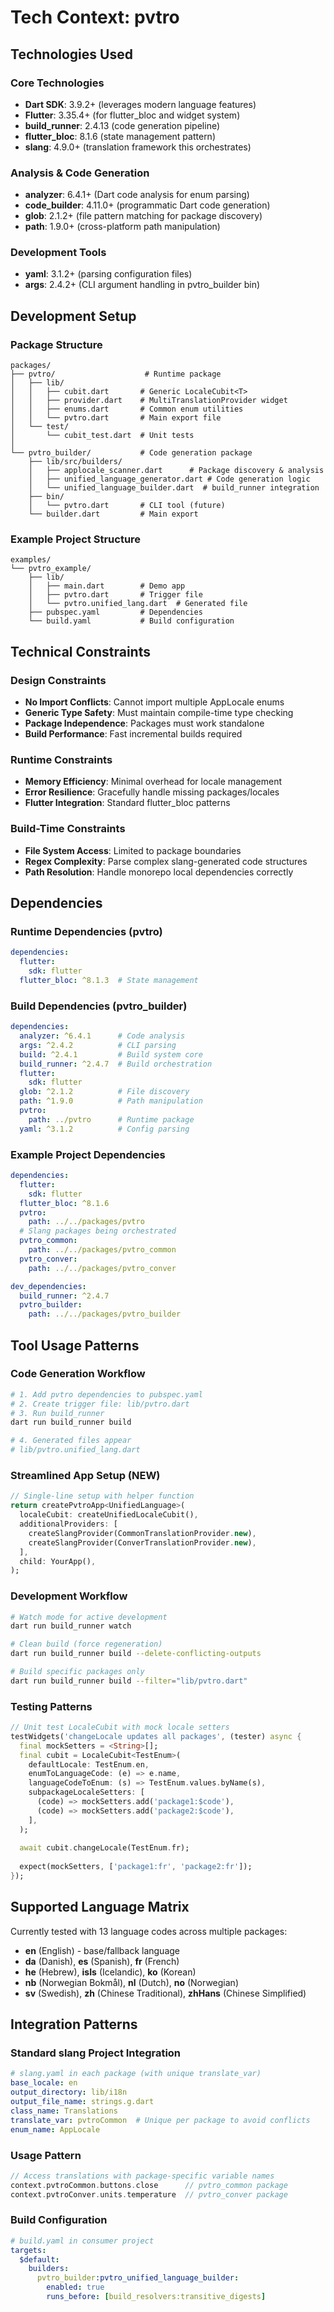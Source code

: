 # Tech Context: pvtro

## Technologies Used

### Core Technologies
- **Dart SDK**: 3.9.2+ (leverages modern language features)
- **Flutter**: 3.35.4+ (for flutter_bloc and widget system)
- **build_runner**: 2.4.13 (code generation pipeline)
- **flutter_bloc**: 8.1.6 (state management pattern)
- **slang**: 4.9.0+ (translation framework this orchestrates)

### Analysis & Code Generation
- **analyzer**: 6.4.1+ (Dart code analysis for enum parsing)
- **code_builder**: 4.11.0+ (programmatic Dart code generation)
- **glob**: 2.1.2+ (file pattern matching for package discovery)
- **path**: 1.9.0+ (cross-platform path manipulation)

### Development Tools  
- **yaml**: 3.1.2+ (parsing configuration files)
- **args**: 2.4.2+ (CLI argument handling in pvtro_builder bin)

## Development Setup

### Package Structure
```
packages/
├── pvtro/                    # Runtime package
│   ├── lib/
│   │   ├── cubit.dart       # Generic LocaleCubit<T>
│   │   ├── provider.dart    # MultiTranslationProvider widget
│   │   ├── enums.dart       # Common enum utilities
│   │   └── pvtro.dart       # Main export file
│   └── test/
│       └── cubit_test.dart  # Unit tests
│
└── pvtro_builder/           # Code generation package  
    ├── lib/src/builders/
    │   ├── applocale_scanner.dart      # Package discovery & analysis
    │   ├── unified_language_generator.dart # Code generation logic
    │   └── unified_language_builder.dart  # build_runner integration
    ├── bin/
    │   └── pvtro.dart       # CLI tool (future)
    └── builder.dart         # Main export
```

### Example Project Structure
```
examples/
└── pvtro_example/
    ├── lib/
    │   ├── main.dart        # Demo app
    │   ├── pvtro.dart       # Trigger file  
    │   └── pvtro.unified_lang.dart  # Generated file
    ├── pubspec.yaml         # Dependencies
    └── build.yaml           # Build configuration
```

## Technical Constraints

### Design Constraints
- **No Import Conflicts**: Cannot import multiple AppLocale enums
- **Generic Type Safety**: Must maintain compile-time type checking
- **Package Independence**: Packages must work standalone
- **Build Performance**: Fast incremental builds required

### Runtime Constraints  
- **Memory Efficiency**: Minimal overhead for locale management
- **Error Resilience**: Gracefully handle missing packages/locales
- **Flutter Integration**: Standard flutter_bloc patterns

### Build-Time Constraints
- **File System Access**: Limited to package boundaries
- **Regex Complexity**: Parse complex slang-generated code structures
- **Path Resolution**: Handle monorepo local dependencies correctly

## Dependencies

### Runtime Dependencies (pvtro)
```yaml
dependencies:
  flutter:
    sdk: flutter
  flutter_bloc: ^8.1.3  # State management
```

### Build Dependencies (pvtro_builder)  
```yaml
dependencies:
  analyzer: ^6.4.1      # Code analysis
  args: ^2.4.2          # CLI parsing
  build: ^2.4.1         # Build system core
  build_runner: ^2.4.7  # Build orchestration
  flutter:
    sdk: flutter
  glob: ^2.1.2          # File discovery
  path: ^1.9.0          # Path manipulation
  pvtro:
    path: ../pvtro      # Runtime package
  yaml: ^3.1.2          # Config parsing
```

### Example Project Dependencies
```yaml
dependencies:
  flutter:
    sdk: flutter
  flutter_bloc: ^8.1.6
  pvtro:
    path: ../../packages/pvtro
  # Slang packages being orchestrated
  pvtro_common:
    path: ../../packages/pvtro_common  
  pvtro_conver:
    path: ../../packages/pvtro_conver

dev_dependencies:
  build_runner: ^2.4.7
  pvtro_builder:
    path: ../../packages/pvtro_builder
```

## Tool Usage Patterns

### Code Generation Workflow
```bash
# 1. Add pvtro dependencies to pubspec.yaml
# 2. Create trigger file: lib/pvtro.dart
# 3. Run build_runner
dart run build_runner build

# 4. Generated files appear
# lib/pvtro.unified_lang.dart
```

### Streamlined App Setup (NEW)
```dart
// Single-line setup with helper function
return createPvtroApp<UnifiedLanguage>(
  localeCubit: createUnifiedLocaleCubit(),
  additionalProviders: [
    createSlangProvider(CommonTranslationProvider.new),
    createSlangProvider(ConverTranslationProvider.new),
  ],
  child: YourApp(),
);
```

### Development Workflow  
```bash
# Watch mode for active development
dart run build_runner watch

# Clean build (force regeneration)
dart run build_runner build --delete-conflicting-outputs

# Build specific packages only  
dart run build_runner build --filter="lib/pvtro.dart"
```

### Testing Patterns
```dart
// Unit test LocaleCubit with mock locale setters
testWidgets('changeLocale updates all packages', (tester) async {
  final mockSetters = <String>[];
  final cubit = LocaleCubit<TestEnum>(
    defaultLocale: TestEnum.en,
    enumToLanguageCode: (e) => e.name,
    languageCodeToEnum: (s) => TestEnum.values.byName(s),
    subpackageLocaleSetters: [
      (code) => mockSetters.add('package1:$code'),
      (code) => mockSetters.add('package2:$code'),
    ],
  );
  
  await cubit.changeLocale(TestEnum.fr);
  
  expect(mockSetters, ['package1:fr', 'package2:fr']);
});
```

## Supported Language Matrix

Currently tested with 13 language codes across multiple packages:
- **en** (English) - base/fallback language
- **da** (Danish), **es** (Spanish), **fr** (French)  
- **he** (Hebrew), **isIs** (Icelandic), **ko** (Korean)
- **nb** (Norwegian Bokmål), **nl** (Dutch), **no** (Norwegian)
- **sv** (Swedish), **zh** (Chinese Traditional), **zhHans** (Chinese Simplified)

## Integration Patterns

### Standard slang Project Integration
```yaml
# slang.yaml in each package (with unique translate_var)
base_locale: en
output_directory: lib/i18n
output_file_name: strings.g.dart
class_name: Translations
translate_var: pvtroCommon  # Unique per package to avoid conflicts
enum_name: AppLocale
```

### Usage Pattern
```dart
// Access translations with package-specific variable names
context.pvtroCommon.buttons.close      // pvtro_common package
context.pvtroConver.units.temperature  // pvtro_conver package
```

### Build Configuration
```yaml
# build.yaml in consumer project
targets:
  $default:
    builders:
      pvtro_builder:pvtro_unified_language_builder:
        enabled: true
        runs_before: [build_resolvers:transitive_digests]
```